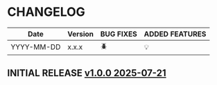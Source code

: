 # CHANGELOG

| Date       | Version | BUG FIXES | ADDED FEATURES |
|------------|---------|-----------|----------------|
| YYYY-MM-DD | x.x.x   | 🪲        | 💡             |


## INITIAL RELEASE [v1.0.0 2025-07-21]()
